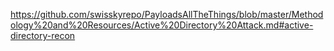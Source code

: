 https://github.com/swisskyrepo/PayloadsAllTheThings/blob/master/Methodology%20and%20Resources/Active%20Directory%20Attack.md#active-directory-recon